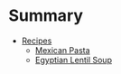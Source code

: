 # Summary

- [Recipes](./recipes.md)
  - [Mexican Pasta](./mexican_pasta.md)
  - [Egyptian Lentil Soup](./egyptian_lentil_soup.md)
